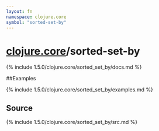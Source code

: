 ```yaml
---
layout: fn
namespace: clojure.core
symbol: "sorted-set-by"
---
```


# [clojure.core](../)/sorted-set-by

{% include 1.5.0/clojure.core/sorted_set_by/docs.md %}

##Examples

{% include 1.5.0/clojure.core/sorted_set_by/examples.md %}
## Source
{% include 1.5.0/clojure.core/sorted_set_by/src.md %}

